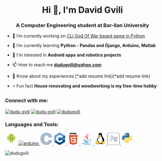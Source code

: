 <h1 align="center">Hi 👋, I'm David Gvili</h1>
<h3 align="center">A Computer Engineering student at Bar-Ilan University</h3>

- 🔭 I’m currently working on [CLI God Of War based game in Python](https://github.com/dudugvili/GOW---2D-Retro-Game)

- 🌱 I’m currently learning **Python - Pandas and Django, Arduino, Matlab**

- 👯 I'm intrested in **Android apps and robotics projects**

- 📫 How to reach me **dudugvili@yahoo.com**

- 📄 Know about my experiences [*add resume link](*add resume link)

- ⚡ Fun fact **House renovating and woodworking is my free-time hobby**

<h3 align="left">Connect with me:</h3>
<p align="left">
<a href="https://il.linkedin.com/in/dudu-gvili-478167203" target="blank"><img align="center" src="https://raw.githubusercontent.com/rahuldkjain/github-profile-readme-generator/neutral-icons/src/images/icons/Social/linked-in-alt.svg" alt="dudu gvili" height="30" width="40" /></a>
<a href="https://fb.com/dudu.gvili" target="blank"><img align="center" src="https://raw.githubusercontent.com/rahuldkjain/github-profile-readme-generator/neutral-icons/src/images/icons/Social/facebook.svg" alt="dudu gvili" height="30" width="40" /></a>
<a href="https://instagram.com/dudugvili" target="blank"><img align="center" src="https://raw.githubusercontent.com/rahuldkjain/github-profile-readme-generator/neutral-icons/src/images/icons/Social/instagram.svg" alt="dudugvili" height="30" width="40" /></a>
</p>

<h3 align="left">Languages and Tools:</h3>
<p align="left"> <a href="https://developer.android.com" target="_blank"> <img src="https://raw.githubusercontent.com/devicons/devicon/master/icons/android/android-original-wordmark.svg" alt="android" width="40" height="40"/> </a> <a href="https://www.arduino.cc/" target="_blank"> <img src="https://cdn.worldvectorlogo.com/logos/arduino-1.svg" alt="arduino" width="40" height="40"/> </a> <a href="https://www.cprogramming.com/" target="_blank"> <img src="https://raw.githubusercontent.com/devicons/devicon/master/icons/c/c-original.svg" alt="c" width="40" height="40"/> </a> <a href="https://www.w3schools.com/cpp/" target="_blank"> <img src="https://raw.githubusercontent.com/devicons/devicon/master/icons/cplusplus/cplusplus-original.svg" alt="cplusplus" width="40" height="40"/> </a> <a href="https://www.w3.org/html/" target="_blank"> <img src="https://raw.githubusercontent.com/devicons/devicon/master/icons/html5/html5-original-wordmark.svg" alt="html5" width="40" height="40"/> </a> <a href="https://www.java.com" target="_blank"> <img src="https://raw.githubusercontent.com/devicons/devicon/master/icons/java/java-original.svg" alt="java" width="40" height="40"/> </a> <a href="https://www.linux.org/" target="_blank"> <img src="https://raw.githubusercontent.com/devicons/devicon/master/icons/linux/linux-original.svg" alt="linux" width="40" height="40"/> </a> <a href="https://www.photoshop.com/en" target="_blank"> <img src="https://raw.githubusercontent.com/devicons/devicon/master/icons/photoshop/photoshop-line.svg" alt="photoshop" width="40" height="40"/> </a> <a href="https://www.python.org" target="_blank"> <img src="https://raw.githubusercontent.com/devicons/devicon/master/icons/python/python-original.svg" alt="python" width="40" height="40"/> </a> </p>

<p><img align="center" src="https://github-readme-stats.vercel.app/api/top-langs?username=dudugvili&show_icons=true&locale=en&layout=compact" alt="dudugvili" /></p>
